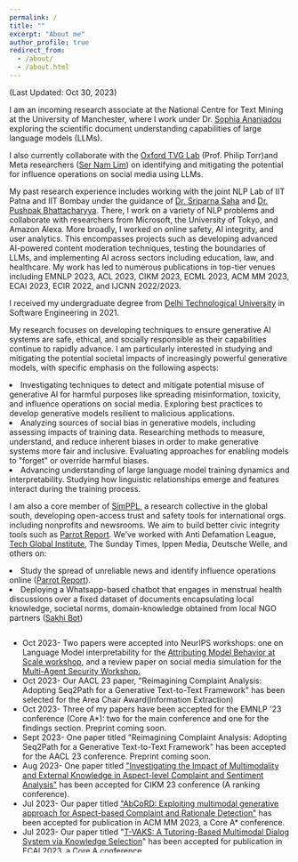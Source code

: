 ```yaml
---
permalink: /
title: ""
excerpt: "About me"
author_profile: true
redirect_from: 
  - /about/
  - /about.html
---
```

<p>(Last Updated: Oct 30, 2023)</p>

<p> I am an incoming research associate at the National Centre for Text Mining at the University of Manchester, where I work under Dr. <a href="https://scholar.google.com/citations?user=quhi-K0AAAAJ&hl=en">Sophia Ananiadou</a> exploring the scientific document understanding capabilities of large language models (LLMs).</p>

<p> I also currently collaborate with the <a href="http://www.robots.ox.ac.uk/~tvg/">Oxford TVG Lab</a> (Prof. Philip Torr)and Meta researchers (<a href="https://scholar.google.com/citations?user=HX0BfLYAAAAJ&hl=en">Ser Nam Lim</a>) on identifying and mitigating the potential for influence operations on social media using LLMs.</p>

<p>My past research experience includes working with the joint NLP Lab of IIT Patna and IIT Bombay under the guidance of <a href="https://www.iitp.ac.in/~sriparna/">Dr. Sriparna Saha</a> and <a href="https://scholar.google.co.in/citations?hl=en&user=vvg-pAkAAAAJ&view_op=list_works&sortby=pubdate">Dr. Pushpak Bhattacharyya</a>. There, I work on a variety of NLP problems and collaborate with researchers from Microsoft, the University of Tokyo, and Amazon Alexa. More broadly, I worked on online safety, AI integrity, and user analytics. This encompasses projects such as developing advanced AI-powered content moderation techniques, testing the boundaries of LLMs, and implementing AI across sectors including education, law, and healthcare. My work has led to numerous publications in top-tier venues including EMNLP 2023, ACL 2023, CIKM 2023, ECML 2023, ACM MM 2023, ECAI 2023, ECIR 2022, and IJCNN 2022/2023.
</p>

<p>I received my undergraduate degree from <a href="http://www.dtu.ac.in/">Delhi Technological University</a> in Software Engineering in 2021.</p>

<p>My research focuses on developing techniques to ensure generative AI systems are safe, ethical, and socially responsible as their capabilities continue to rapidly advance. I am particularly interested in studying and mitigating the potential societal impacts of increasingly powerful generative models, with specific emphasis on the following aspects:
<li>Investigating techniques to detect and mitigate potential misuse of generative AI for harmful purposes like spreading misinformation, toxicity, and influence operations on social media. Exploring best practices to develop generative models resilient to malicious applications.</li>
<li>Analyzing sources of social bias in generative models, including assessing impacts of training data. Researching methods to measure, understand, and reduce inherent biases in order to make generative systems more fair and inclusive. Evaluating approaches for enabling models to "forget" or override harmful biases.</li>
<li>Advancing understanding of large language model training dynamics and interpretability. Studying how linguistic relationships emerge and features interact during the training process.</li><p>




<p>I am also a core member of <a href="https://simppl.org/">SimPPL</a>, a research collective in the global south, developing open-access trust and safety tools for international orgs. including nonprofits and newsrooms. We aim to build better civic integrity tools such as <a href="https://parrot.report/">Parrot Report</a>. We’ve worked with Anti Defamation League, <a href="https://techglobalinstitute.com/">Tech Global Institute</a>, The Sunday Times, Ippen Media, Deutsche Welle, and others on:
<li>Study the spread of unreliable news and identify influence operations online (<a href="https://parrot.report/">Parrot Report</a>).</li>
<li>Deploying a Whatsapp-based chatbot that engages in menstrual health discussions over a fixed dataset of documents encapsulating local knowledge, societal norms, domain-knowledge obtained from local NGO partners (<a href="https://sakhi.simppl.org/en">Sakhi Bot</a>)</li>
</p> 

<div style="float:left; width:100%; overflow-y: auto; height: 400px;">
<ul>

<li>Oct 2023- Two papers were accepted into NeurIPS workshops: one on Language Model interpretability for the <a href="https://attrib-workshop.cc/">Attributing Model Behavior at Scale workshop</a>, and a review paper on social media simulation for the <a href="http://masec.ai/">Multi-Agent Security Workshop.</a></li>

<li>Oct 2023- Our AACL 23 paper, "Reimagining Complaint Analysis: Adopting Seq2Path for a Generative Text-to-Text Framework" has been selected for the Area Chair Award(Information Extraction) </li>

<li>Oct 2023- Three of my papers have been accepted for the EMNLP '23 conference (Core A*): two for the main conference and one for the findings section. Preprint coming soon.</li>

<li>Sept 2023- One paper titled "Reimagining Complaint Analysis: Adopting Seq2Path for a Generative Text-to-Text Framework" has been accepted for the AACL 23 conference. Preprint coming soon.</li>

<li>Aug 2023- One paper titled <a href="https://dl.acm.org/doi/10.1145/3583780.3614937">"Investigating the Impact of Multimodality and External Knowledge in Aspect-level Complaint and Sentiment Analysis"</a> has been accepted for CIKM 23 conference (A ranking conference).</li>

<li>Jul 2023- Our paper titled <a href="https://dl.acm.org/doi/10.1145/3581783.3613776">"AbCoRD: Exploiting multimodal generative approach for Aspect-based Complaint and Rationale Detection"</a> has been accepted for publication in ACM MM 2023, a Core A* conference.</li>

<li>Jul 2023- Our paper titled "<a href="https://www.researchgate.net/publication/374324622_T-VAKS_A_Tutoring-Based_Multimodal_Dialog_System_via_Knowledge_Selection">T-VAKS: A Tutoring-Based Multimodal Dialog System via Knowledge Selection</a>" has been accepted for publication in ECAI 2023, a Core A conference. </li>

<li>Jul 2023- Our paper titled "<a href="https://www.cse.iitb.ac.in/~pb/papers/nle23-stereohate.pdf">StereoHate: Towards identifying Stereotypical Bias and Target group in Hate Speech Detection</a>" has been accepted into Natural Language Engineering Journal.</li>

<li>June 2023- One paper titled <a href="https://www.springerprofessional.de/aspect-based-complaint-and-cause-detection-a-multimodal-generati/26052040">Aspect-based Complaint and Cause Detection: A Multimodal Generative Framework with External Knowledge Infusion</a> has been accepted in ECML 23 conference (Core A) </li>
<li>May 2023- One paper titled <a href="https://aclanthology.org/2023.acl-long.404/">Peeking inside the black box: A Commonsense-aware Generative Framework for Explainable Complaint Detection</a> has been accepted into ACL 23 main conference (Core A*).</li>
<li>April 2023- One paper titled <a href="https://link.springer.com/chapter/10.1007/978-3-031-41682-8_9">“Explain Thyself Bully”: Sentiment Aided Cyberbullying Detection with Explanation</a> has been accepted into ICDAR 23 conference (Core A)</li>
</ul>
</div>
